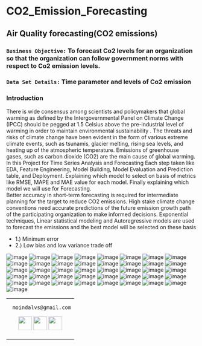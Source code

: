 



# CO2_Emission_Forecasting
## Air Quality forecasting(CO2 emissions)   
### **`Business Objective:`** To forecast Co2 levels for an organization so that the organization can follow government norms with respect to Co2 emission levels.  
### **`Data Set Details:`** Time parameter and levels of Co2 emission

### **Introduction**
There is wide consensus among scientists and policymakers that global warming as defined by the Intergovernmental Panel on Climate Change (IPCC) should be pegged at 1.5 Celsius above the pre-industrial level of warming in order to maintain environmental sustainability . The threats and risks of climate change have been evident in the form of various extreme climate events, such as tsunamis, glacier melting, rising sea levels, and heating up of the atmospheric temperature. Emissions of greenhouse gases, such as carbon dioxide (CO2) are the main cause of global warming. \
In this Project for Time Series Analysis and Forecasting 
Each step taken like EDA, Feature Engineering, Model Building,  Model Evaluation and Prediction table, and Deployment. Explaining which model to select on basis of metrics like RMSE, MAPE and MAE value for each model. Finally explaining which model we will use for Forecasting.\
Better accuracy in short-term forecasting is required for intermediate planning for the target to reduce CO2 emissions. High stake climate change conventions need accurate predictions of the future emission growth path of the participating organization to make informed decisions. Exponential techniques, Linear statistical modeling and Autoregressive models are used to forecast the emissions and the best model will be selected on these basis
+ 1.) Minimum error 
+ 2.) Low bias and low variance trade off



![image](https://user-images.githubusercontent.com/99672298/185760407-a7c5bd77-1e67-4543-b698-cdb3ec3643d4.png)
![image](https://user-images.githubusercontent.com/99672298/185760426-daf2cfc4-68ea-45bf-a583-0eae58e69648.png)
![image](https://user-images.githubusercontent.com/99672298/185760443-f456bc3f-e72c-4e50-a21b-bfe7094fdfe3.png)
![image](https://user-images.githubusercontent.com/99672298/185760450-90101951-214f-46ac-9ce9-38ebd92b606a.png)
![image](https://user-images.githubusercontent.com/99672298/185760454-8a0c9aba-19dd-40ad-b71e-aa3c3a223b53.png)
![image](https://user-images.githubusercontent.com/99672298/185760459-e9a8333e-f996-4bcc-9ff2-720dc7558953.png)
![image](https://user-images.githubusercontent.com/99672298/185760468-bcdb3e3f-14b2-4d69-8aa7-2a8692433d90.png)
![image](https://user-images.githubusercontent.com/99672298/185760471-df3aa1b3-8036-4e77-9d52-9272ef3a669d.png)
![image](https://user-images.githubusercontent.com/99672298/185760474-079dab84-7495-442c-be69-5c1584d9bed1.png)
![image](https://user-images.githubusercontent.com/99672298/185760484-023b157f-3a2f-4cbe-b1ca-5bbd1aff571d.png)
![image](https://user-images.githubusercontent.com/99672298/185760490-e5f16950-d17a-42e8-9d0b-ea96d2bca605.png)
![image](https://user-images.githubusercontent.com/99672298/185760496-693451d9-b04e-403d-ba56-cb36f6c3c4d4.png)
![image](https://user-images.githubusercontent.com/99672298/185760503-056fb2c5-80e0-46e1-a072-9a3e2cb69749.png)
![image](https://user-images.githubusercontent.com/99672298/185760507-74e8fca7-60a6-4fee-9770-57db31e2138b.png)
![image](https://user-images.githubusercontent.com/99672298/185760511-788f643a-fcb3-4ad4-859b-befaf0570eb5.png)
![image](https://user-images.githubusercontent.com/99672298/185760514-1119a31b-de33-4882-aabf-924afbfcc3a6.png)
![image](https://user-images.githubusercontent.com/99672298/185760520-91368f1b-557c-4f7c-821a-35a5f43d976d.png)
![image](https://user-images.githubusercontent.com/99672298/185760526-38a320f3-4a49-44f3-a1cd-93e28036be4f.png)
![image](https://user-images.githubusercontent.com/99672298/185760541-7a104a7c-d1a1-48b9-be2f-11cf76cbf3df.png)
![image](https://user-images.githubusercontent.com/99672298/185760548-b8d35096-6d74-4f36-a583-133c587194f7.png)
![image](https://user-images.githubusercontent.com/99672298/185760552-85d164c8-8144-49c0-940b-5218dc0cfc08.png)
![image](https://user-images.githubusercontent.com/99672298/185760556-fa413197-5a6d-4611-868a-9823b6fbadf0.png)
![image](https://user-images.githubusercontent.com/99672298/185760560-a5ac1d3f-93e6-4b86-b849-3f419919f115.png)
![image](https://user-images.githubusercontent.com/99672298/185760563-2b3fa606-3416-4a19-b5d3-0528c11096b2.png)
![image](https://user-images.githubusercontent.com/99672298/185760569-fb6afb92-553b-4197-82e3-449e59c6de53.png)
![image](https://user-images.githubusercontent.com/99672298/185760575-49c557cc-148f-4bde-9c7b-b478fd43f226.png)
![image](https://user-images.githubusercontent.com/99672298/185760576-e2d3097e-01b4-484e-ae43-2f0b1cc4c201.png)
![image](https://user-images.githubusercontent.com/99672298/185760582-17047bf5-cf6e-4e46-b354-0afcdb033a91.png)
![image](https://user-images.githubusercontent.com/99672298/185760583-8ccc975e-41f4-4483-90a2-c440a919a376.png)
![image](https://user-images.githubusercontent.com/99672298/185760588-949c6f7a-811b-4f1c-8005-bcfe0b52c699.png)
![image](https://user-images.githubusercontent.com/99672298/185760596-e5c87015-89cb-459e-b3f1-9abf44d6d1d2.png)
![image](https://user-images.githubusercontent.com/99672298/185760600-da269de5-4d55-4589-8063-2f13aceb111d.png)
![image](https://user-images.githubusercontent.com/99672298/185760603-02672a5f-c486-4d49-a5bd-6e3b9336fd80.png)
![image](https://user-images.githubusercontent.com/99672298/185760607-e3ec971d-e18e-47ac-8bb3-b120d3e96c1b.png)
![image](https://user-images.githubusercontent.com/99672298/185760614-e3ac41b2-ad7d-4ec8-8a36-a794bf253663.png)
![image](https://user-images.githubusercontent.com/99672298/185760618-7b2218d3-b79a-4d77-bea6-a2e1c408a708.png)
![image](https://user-images.githubusercontent.com/99672298/185760623-87ad077a-f369-4efd-ace1-0017887467c8.png)
![image](https://user-images.githubusercontent.com/99672298/185760626-099b8b87-7673-40ce-92f2-86adee3d2fde.png)
![image](https://user-images.githubusercontent.com/99672298/185760637-05be31b4-effe-4eea-a868-d4e4aaad8ba5.png)
![image](https://user-images.githubusercontent.com/99672298/185760644-684e3c19-4800-4e00-ac06-6953694992e5.png)
![image](https://user-images.githubusercontent.com/99672298/185760651-0c10dc1e-082f-42b1-a5e8-7884dbe02f33.png)



<table>
<tr>
<td>
     
     
     moindalvs@gmail.com

<p align="center">
<a href = "https://github.com/MoinDalvs"><img src = "http://www.iconninja.com/files/241/825/211/round-collaboration-social-github-code-circle-network-icon.svg" width="36" height = "36"/></a>
<a href = "https://twitter.com/DalvsHubot"><img src = "https://www.shareicon.net/download/2016/07/06/107115_media.svg" width="36" height="36"/></a>
<a href = "https://www.linkedin.com/in/moin-dalvi-277b0214a//"><img src = "http://www.iconninja.com/files/863/607/751/network-linkedin-social-connection-circular-circle-media-icon.svg" width="36" height="36"/></a>
</p>
</td>
</tr> 
  </table>



